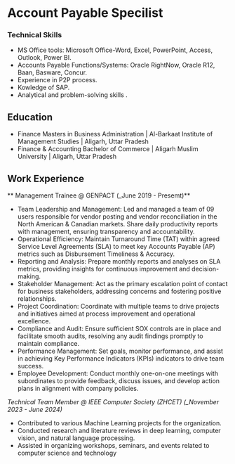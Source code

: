 # Account Payable Specilist

### Technical Skills
- MS Office tools: Microsoft Office-Word, Excel, PowerPoint, Access, Outlook, Power BI.
- Accounts Payable Functions/Systems: Oracle RightNow, Oracle R12, Baan, Basware, Concur.
- Experience in P2P process.
- Kowledge of SAP.
- Analytical and problem-solving skills .

## Education							       					        		
- Finance Masters in Business Administration | Al-Barkaat Institute of Management Studies | Aligarh, Uttar Pradesh
- Finance & Accounting Bachelor of Commerce | Aligarh Muslim University | Aligarh, Uttar Pradesh

## Work Experience
** Management Trainee @ GENPACT (_June 2019 - Presemt)**
- Team Leadership and Management: Led and managed a team of 09 users responsible for vendor posting and vendor reconciliation in the North American & Canadian markets. Share daily productivity
reports with management, ensuring transparency and accountability.
- Operational Efficiency: Maintain Turnaround Time (TAT) within agreed Service Level Agreements
(SLA) to meet key Accounts Payable (AP) metrics such as Disbursement Timeliness & Accuracy.
- Reporting and Analysis: Prepare monthly reports and analyses on SLA metrics, providing insights
for continuous improvement and decision-making.
- Stakeholder Management: Act as the primary escalation point of contact for business stakeholders,
addressing concerns and fostering positive relationships.
- Project Coordination: Coordinate with multiple teams to drive projects and initiatives aimed at
process improvement and operational excellence.
- Compliance and Audit: Ensure sufficient SOX controls are in place and facilitate smooth audits,
resolving any audit findings promptly to maintain compliance.
- Performance Management: Set goals, monitor performance, and assist in achieving Key Performance
Indicators (KPIs) indicators to drive team success.
- Employee Development: Conduct monthly one-on-one meetings with subordinates to provide
feedback, discuss issues, and develop action plans in alignment with company policies.

*Technical Team Member @ IEEE Computer Society (ZHCET) (_November 2023 - June 2024)*
- Contributed to various Machine Learning projects for the organization.
- Conducted research and literature reviews in deep learning, computer vision, and natural language processing.
- Assisted in organizing workshops, seminars, and events related to computer science and technology
